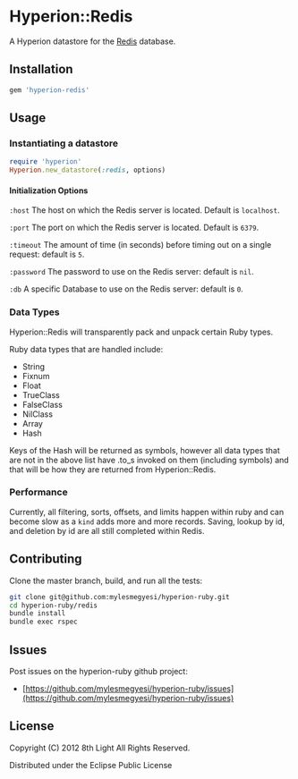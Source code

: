 Hyperion::Redis
=============

A Hyperion datastore for the [Redis](http://redis.io/) database.

## Installation

```ruby
gem 'hyperion-redis'
```

## Usage

### Instantiating a datastore

```ruby
require 'hyperion'
Hyperion.new_datastore(:redis, options)
```

#### Initialization Options

`:host` The host on which the Redis server is located. Default is `localhost`.

`:port` The port on which the Redis server is located. Default is `6379`.

`:timeout` The amount of time (in seconds) before timing out on a single request: default is `5`.

`:password` The password to use on the Redis server: default is `nil`.

`:db` A specific Database to use on the Redis server: default is `0`.

### Data Types

Hyperion::Redis will transparently pack and unpack certain Ruby types.

Ruby data types that are handled include:
  * String
  * Fixnum
  * Float
  * TrueClass
  * FalseClass
  * NilClass
  * Array
  * Hash

Keys of the Hash will be returned as symbols, however all data types that are not in the above list have .to_s invoked on them (including symbols) and that will be how they are returned from Hyperion::Redis. 


### Performance

Currently, all filtering, sorts, offsets, and limits happen within ruby and can become slow as a `kind` adds more and more records. Saving, lookup by id, and deletion by id are all still completed within Redis.

## Contributing

Clone the master branch, build, and run all the tests:

``` bash
git clone git@github.com:mylesmegyesi/hyperion-ruby.git
cd hyperion-ruby/redis
bundle install
bundle exec rspec
```

## Issues

Post issues on the hyperion-ruby github project:

* [https://github.com/mylesmegyesi/hyperion-ruby/issues](https://github.com/mylesmegyesi/hyperion-ruby/issues)


## License

Copyright (C) 2012 8th Light All Rights Reserved.

Distributed under the Eclipse Public License
